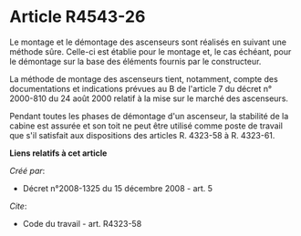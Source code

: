 # Article R4543-26

Le montage et le démontage des ascenseurs sont réalisés en suivant une méthode sûre. Celle-ci est établie pour le montage et,
le cas échéant, pour le démontage sur la base des éléments fournis par le constructeur. 

La méthode de montage des ascenseurs tient, notamment, compte des documentations et indications prévues au B de l'article 7
du décret n° 2000-810 du 24 août 2000 relatif à la mise sur le marché des ascenseurs. 

Pendant toutes les phases de démontage d'un ascenseur, la stabilité de la cabine est assurée et son toit ne peut être utilisé
comme poste de travail que s'il satisfait aux dispositions des articles R. 4323-58 à R. 4323-61.

**Liens relatifs à cet article**

_Créé par_:

  - Décret n°2008-1325 du 15 décembre 2008 - art. 5

_Cite_:

  - Code du travail - art. R4323-58
